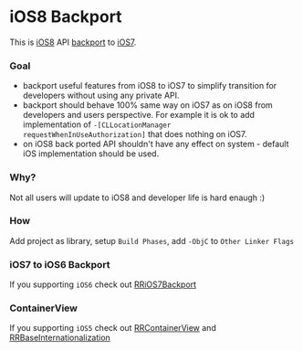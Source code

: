 iOS8 Backport
=============

This is [iOS8](http://www.apple.com/ios/ios8/) API [backport](http://en.wikipedia.org/wiki/Backporting) to [iOS7](http://www.apple.com/ios/ios6/).

### Goal
* backport useful features from iOS8 to iOS7 to simplify transition for developers without using any private API.
* backport should behave 100% same way on iOS7 as on iOS8 from developers and users perspective. For example it is ok to add implementation of `-[CLLocationManager requestWhenInUseAuthorization]` that does nothing on iOS7.
* on iOS8 back ported API shouldn't have any effect on system - default iOS implementation should be used.

### Why?
Not all users will update to iOS8 and developer life is hard enaugh :)

### How
Add project as library, setup `Build Phases`, add `-ObjC` to `Other Linker Flags`


### iOS7 to iOS6 Backport
If you supporting `iOS6` check out [RRiOS7Backport](https://github.com/RolandasRazma/RRiOS7Backport)

### ContainerView
If you supporting `iOS5` check out [RRContainerView](https://github.com/RolandasRazma/RRContainerView) and [RRBaseInternationalization](https://github.com/RolandasRazma/RRBaseInternationalization)
